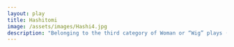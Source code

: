 ```yaml
---
layout: play
title: Hashitomi
image: /assets/images/Hashi4.jpg
description: "Belonging to the third category of Woman or “Wig” plays (女物), the play engulfs the viewers in a dream-like tender world of a female protagonist, a ghost of young Lady Yūgao appearing as a flower and reminiscing on her romantic encounter with Prince Genji."
---
```

